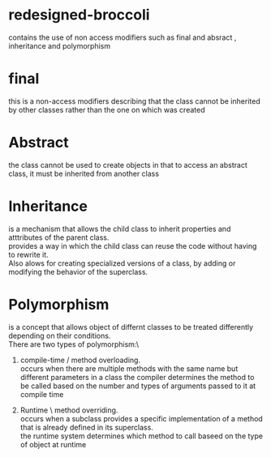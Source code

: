 # redesigned-broccoli
contains the use of non access modifiers such as final and absract ,  inheritance and polymorphism

# final
this is a non-access modifiers describing that the class cannot be inherited by other classes rather than the one on which was created

# Abstract
the class cannot be used to create objects in that to access an abstract class, it must be inherited from another class

# Inheritance 
is a mechanism that allows the child class to inherit properties and atttributes of the parent class.\
provides a way in which the child class can reuse the code without having to rewrite it.\
Also alows for creating specialized versions of a class, by adding or modifying the behavior of the superclass.

# Polymorphism
is a concept that allows object of differnt classes to be treated differently depending on their conditions.\
There are two types of polymorphism:\

1. compile-time / method overloading.\
occurs when there are multiple methods  with the same name but different parameters in a class
the compiler determines the method to be called based on the number and types of arguments passed to it at compile time

2. Runtime \ method overriding.\
occurs when a subclass provides a specific implementation of a method that is already defined in its superclass.\
the runtime system determines which method to call baseed on the type of object at runtime

